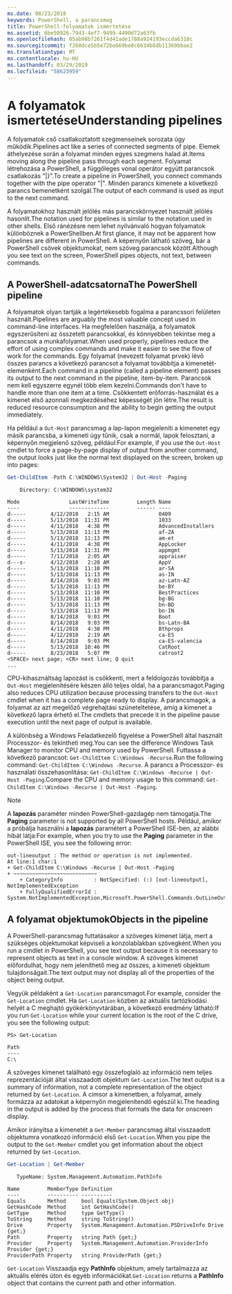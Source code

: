 ```yaml
---
ms.date: 08/23/2018
keywords: PowerShell, a parancsmag
title: PowerShell-folyamatok ismertetése
ms.assetid: 6be50926-7943-4ef7-9499-4490d72a63fb
ms.openlocfilehash: 05ab98b7261f4d41ade1788a924193eccda6318c
ms.sourcegitcommit: f268dce5b5e72be669be0c6634b8db11369bbae2
ms.translationtype: MT
ms.contentlocale: hu-HU
ms.lasthandoff: 03/29/2019
ms.locfileid: "58623959"
---
```

# <a name="understanding-pipelines"></a><span data-ttu-id="f4c81-103">A folyamatok ismertetése</span><span class="sxs-lookup"><span data-stu-id="f4c81-103">Understanding pipelines</span></span>

<span data-ttu-id="f4c81-104">A folyamatok cső csatlakoztatott szegmenseinek sorozata úgy működik.</span><span class="sxs-lookup"><span data-stu-id="f4c81-104">Pipelines act like a series of connected segments of pipe.</span></span> <span data-ttu-id="f4c81-105">Elemek áthelyezése során a folyamat minden egyes szegmens halad át.</span><span class="sxs-lookup"><span data-stu-id="f4c81-105">Items moving along the pipeline pass through each segment.</span></span> <span data-ttu-id="f4c81-106">Folyamat létrehozása a PowerShell, a függőleges vonal operátor együtt parancsok csatlakozás "|}".</span><span class="sxs-lookup"><span data-stu-id="f4c81-106">To create a pipeline in PowerShell, you connect commands together with the pipe operator "|".</span></span> <span data-ttu-id="f4c81-107">Minden parancs kimenete a következő parancs bemenetként szolgál.</span><span class="sxs-lookup"><span data-stu-id="f4c81-107">The output of each command is used as input to the next command.</span></span>

<span data-ttu-id="f4c81-108">A folyamatokhoz használt jelölés más parancskörnyezet használt jelölés hasonlít.</span><span class="sxs-lookup"><span data-stu-id="f4c81-108">The notation used for pipelines is similar to the notation used in other shells.</span></span> <span data-ttu-id="f4c81-109">Első ránézésre nem lehet nyilvánvaló hogyan folyamatok különböznek a PowerShellben.</span><span class="sxs-lookup"><span data-stu-id="f4c81-109">At first glance, it may not be apparent how pipelines are different in PowerShell.</span></span> <span data-ttu-id="f4c81-110">A képernyőn látható szöveg, bár a PowerShell csövek objektumokat, nem szöveg parancsok között.</span><span class="sxs-lookup"><span data-stu-id="f4c81-110">Although you see text on the screen, PowerShell pipes objects, not text, between commands.</span></span>

## <a name="the-powershell-pipeline"></a><span data-ttu-id="f4c81-111">A PowerShell-adatcsatorna</span><span class="sxs-lookup"><span data-stu-id="f4c81-111">The PowerShell pipeline</span></span>

<span data-ttu-id="f4c81-112">A folyamatok olyan tartják a legértékesebb fogalma a parancssori felületen használt.</span><span class="sxs-lookup"><span data-stu-id="f4c81-112">Pipelines are arguably the most valuable concept used in command-line interfaces.</span></span> <span data-ttu-id="f4c81-113">Ha megfelelően használja, a folyamatok egyszerűsíteni az összetett parancsokkal, és könnyebben tekintse meg a parancsok a munkafolyamat.</span><span class="sxs-lookup"><span data-stu-id="f4c81-113">When used properly, pipelines reduce the effort of using complex commands and make it easier to see the flow of work for the commands.</span></span> <span data-ttu-id="f4c81-114">Egy folyamat (nevezett folyamat prvek) lévő összes parancs a következő parancsot a folyamat továbbítja a kimenetét-elemenként.</span><span class="sxs-lookup"><span data-stu-id="f4c81-114">Each command in a pipeline (called a pipeline element) passes its output to the next command in the pipeline, item-by-item.</span></span> <span data-ttu-id="f4c81-115">Parancsok nem kell egyszerre egynél több elem kezelni.</span><span class="sxs-lookup"><span data-stu-id="f4c81-115">Commands don't have to handle more than one item at a time.</span></span> <span data-ttu-id="f4c81-116">Csökkentett erőforrás-használat és a kimenet első azonnali megkezdéséhez képességét jön létre.</span><span class="sxs-lookup"><span data-stu-id="f4c81-116">The result is reduced resource consumption and the ability to begin getting the output immediately.</span></span>

<span data-ttu-id="f4c81-117">Ha például a `Out-Host` parancsmag a lap-lapon megjeleníti a kimenetet egy másik parancsba, a kimeneti úgy tűnik, csak a normál, lapok felosztani, a képernyőn megjelenő szöveg, például:</span><span class="sxs-lookup"><span data-stu-id="f4c81-117">For example, if you use the `Out-Host` cmdlet to force a page-by-page display of output from another command, the output looks just like the normal text displayed on the screen, broken up into pages:</span></span>

```powershell
Get-ChildItem -Path C:\WINDOWS\System32 | Out-Host -Paging
```

```Output
    Directory: C:\WINDOWS\system32

Mode                LastWriteTime         Length Name
----                -------------         ------ ----
d-----        4/12/2018   2:15 AM                0409
d-----        5/13/2018  11:31 PM                1033
d-----        4/11/2018   4:38 PM                AdvancedInstallers
d-----        5/13/2018  11:13 PM                af-ZA
d-----        5/13/2018  11:13 PM                am-et
d-----        4/11/2018   4:38 PM                AppLocker
d-----        5/13/2018  11:31 PM                appmgmt
d-----        7/11/2018   2:05 AM                appraiser
d---s-        4/12/2018   2:20 AM                AppV
d-----        5/13/2018  11:10 PM                ar-SA
d-----        5/13/2018  11:13 PM                as-IN
d-----        8/14/2018   9:03 PM                az-Latn-AZ
d-----        5/13/2018  11:13 PM                be-BY
d-----        5/13/2018  11:10 PM                BestPractices
d-----        5/13/2018  11:10 PM                bg-BG
d-----        5/13/2018  11:13 PM                bn-BD
d-----        5/13/2018  11:13 PM                bn-IN
d-----        8/14/2018   9:03 PM                Boot
d-----        8/14/2018   9:03 PM                bs-Latn-BA
d-----        4/11/2018   4:38 PM                Bthprops
d-----        4/12/2018   2:19 AM                ca-ES
d-----        8/14/2018   9:03 PM                ca-ES-valencia
d-----        5/13/2018  10:46 PM                CatRoot
d-----        8/23/2018   5:07 PM                catroot2
<SPACE> next page; <CR> next line; Q quit
...
```

<span data-ttu-id="f4c81-118">CPU-kihasználtság lapozást is csökkenti, mert a feldolgozás továbbítja a `Out-Host` megjelenítésére készen álló teljes oldal, ha a parancsmagot.</span><span class="sxs-lookup"><span data-stu-id="f4c81-118">Paging also reduces CPU utilization because processing transfers to the `Out-Host` cmdlet when it has a complete page ready to display.</span></span> <span data-ttu-id="f4c81-119">A parancsmagok, a folyamat az azt megelőző végrehajtási szüneteltetése, amíg a kimenet a következő lapra érhető el.</span><span class="sxs-lookup"><span data-stu-id="f4c81-119">The cmdlets that precede it in the pipeline pause execution until the next page of output is available.</span></span>

<span data-ttu-id="f4c81-120">A különbség a Windows Feladatkezelő figyelése a PowerShell által használt Processzor- és tekintheti meg.</span><span class="sxs-lookup"><span data-stu-id="f4c81-120">You can see the difference Windows Task Manager to monitor CPU and memory used by PowerShell.</span></span> <span data-ttu-id="f4c81-121">Futtassa a következő parancsot: `Get-ChildItem C:\Windows -Recurse`.</span><span class="sxs-lookup"><span data-stu-id="f4c81-121">Run the following command: `Get-ChildItem C:\Windows -Recurse`.</span></span> <span data-ttu-id="f4c81-122">A parancs a Processzor- és használati összehasonlítása: `Get-ChildItem C:\Windows -Recurse | Out-Host -Paging`.</span><span class="sxs-lookup"><span data-stu-id="f4c81-122">Compare the CPU and memory usage to this command: `Get-ChildItem C:\Windows -Recurse | Out-Host -Paging`.</span></span>

> [!NOTE]
> <span data-ttu-id="f4c81-123">A **lapozás** paraméter minden PowerShell-gazdagép nem támogatja.</span><span class="sxs-lookup"><span data-stu-id="f4c81-123">The **Paging** parameter is not supported by all PowerShell hosts.</span></span> <span data-ttu-id="f4c81-124">Például, amikor a próbálja használni a **lapozás** paramétert a PowerShell ISE-ben, az alábbi hibát látja:</span><span class="sxs-lookup"><span data-stu-id="f4c81-124">For example, when you try to use the **Paging** parameter in the PowerShell ISE, you see the following error:</span></span>
>
> ```Output
> out-lineoutput : The method or operation is not implemented.
> At line:1 char:1
> + Get-ChildItem C:\Windows -Recurse | Out-Host -Paging
> + ~~~~~~~~~~~~~~~~~~~~~~~~~~~
>     + CategoryInfo          : NotSpecified: (:) [out-lineoutput], NotImplementedException
>     + FullyQualifiedErrorId : System.NotImplementedException,Microsoft.PowerShell.Commands.OutLineOutputCommand
> ```

## <a name="objects-in-the-pipeline"></a><span data-ttu-id="f4c81-125">A folyamat objektumok</span><span class="sxs-lookup"><span data-stu-id="f4c81-125">Objects in the pipeline</span></span>

<span data-ttu-id="f4c81-126">A PowerShell-parancsmag futtatásakor a szöveges kimenet látja, mert a szükséges objektumokat képviseli a konzolablakban szövegként.</span><span class="sxs-lookup"><span data-stu-id="f4c81-126">When you run a cmdlet in PowerShell, you see text output because it is necessary to represent objects as text in a console window.</span></span> <span data-ttu-id="f4c81-127">A szöveges kimenet előfordulhat, hogy nem jeleníthető meg az összes, a kimeneti objektum tulajdonságait.</span><span class="sxs-lookup"><span data-stu-id="f4c81-127">The text output may not display all of the properties of the object being output.</span></span>

<span data-ttu-id="f4c81-128">Vegyük példaként a `Get-Location` parancsmagot.</span><span class="sxs-lookup"><span data-stu-id="f4c81-128">For example, consider the `Get-Location` cmdlet.</span></span> <span data-ttu-id="f4c81-129">Ha `Get-Location` közben az aktuális tartózkodási helyét a C meghajtó gyökérkönyvtárában, a következő eredmény látható:</span><span class="sxs-lookup"><span data-stu-id="f4c81-129">If you run `Get-Location` while your current location is the root of the C drive, you see the following output:</span></span>

```
PS> Get-Location

Path
----
C:\
```

<span data-ttu-id="f4c81-130">A szöveges kimenet található egy összefoglaló az információ nem teljes reprezentációját által visszaadott objektum `Get-Location`.</span><span class="sxs-lookup"><span data-stu-id="f4c81-130">The text output is a summary of information, not a complete representation of the object returned by `Get-Location`.</span></span> <span data-ttu-id="f4c81-131">A címsor a kimenetben, a folyamat, amely formázza az adatokat a képernyőn megjelenítendő egészül ki.</span><span class="sxs-lookup"><span data-stu-id="f4c81-131">The heading in the output is added by the process that formats the data for onscreen display.</span></span>

<span data-ttu-id="f4c81-132">Amikor irányítsa a kimenetét a `Get-Member` parancsmag által visszaadott objektumra vonatkozó információ első `Get-Location`.</span><span class="sxs-lookup"><span data-stu-id="f4c81-132">When you pipe the output to the `Get-Member` cmdlet you get information about the object returned by `Get-Location`.</span></span>

```powershell
Get-Location | Get-Member
```

```Output
   TypeName: System.Management.Automation.PathInfo

Name         MemberType Definition
----         ---------- ----------
Equals       Method     bool Equals(System.Object obj)
GetHashCode  Method     int GetHashCode()
GetType      Method     type GetType()
ToString     Method     string ToString()
Drive        Property   System.Management.Automation.PSDriveInfo Drive {get;}
Path         Property   string Path {get;}
Provider     Property   System.Management.Automation.ProviderInfo Provider {get;}
ProviderPath Property   string ProviderPath {get;}
```

<span data-ttu-id="f4c81-133">`Get-Location` Visszaadja egy **PathInfo** objektum, amely tartalmazza az aktuális elérés úton és egyéb információkat.</span><span class="sxs-lookup"><span data-stu-id="f4c81-133">`Get-Location` returns a **PathInfo** object that contains the current path and other information.</span></span>
